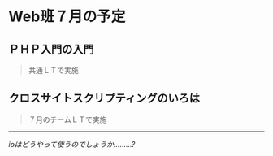 # Web班７月の予定

## ＰＨＰ入門の入門
> 共通ＬＴで実施

## クロスサイトスクリプティングのいろは
> ７月のチームＬＴで実施

---
*ioはどうやって使うのでしょうか………?*
